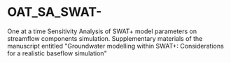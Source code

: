 # OAT_SA_SWAT-
One at a time Sensitivity Analysis of SWAT+ model parameters on streamflow components simulation. Supplementary materials of the manuscript entitled "Groundwater modelling within SWAT+: Considerations for a realistic baseflow simulation"

